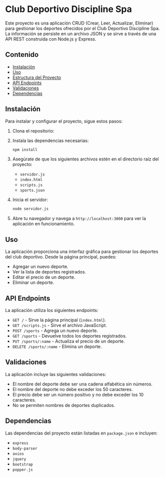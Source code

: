 # Club Deportivo Discipline Spa

Este proyecto es una aplicación CRUD (Crear, Leer, Actualizar, Eliminar) para gestionar los deportes ofrecidos por el Club Deportivo Discipline Spa. La información se persiste en un archivo JSON y se sirve a través de una API REST construida con Node.js y Express.

## Contenido

- [Instalación](#instalación)
- [Uso](#uso)
- [Estructura del Proyecto](#estructura-del-proyecto)
- [API Endpoints](#api-endpoints)
- [Validaciones](#validaciones)
- [Dependencias](#dependencias)

## Instalación

Para instalar y configurar el proyecto, sigue estos pasos:

1. Clona el repositorio:

2. Instala las dependencias necesarias:

    ```sh
    npm install
    ```

3. Asegúrate de que los siguientes archivos estén en el directorio raíz del proyecto:
    - `servidor.js`
    - `index.html`
    - `scripts.js`
    - `sports.json`

4. Inicia el servidor:

    ```sh
    node servidor.js
    ```

5. Abre tu navegador y navega a `http://localhost:3000` para ver la aplicación en funcionamiento.

## Uso

La aplicación proporciona una interfaz gráfica para gestionar los deportes del club deportivo. Desde la página principal, puedes:

- Agregar un nuevo deporte.
- Ver la lista de deportes registrados.
- Editar el precio de un deporte.
- Eliminar un deporte.

## API Endpoints

La aplicación utiliza los siguientes endpoints:

- `GET /` - Sirve la página principal (`index.html`).
- `GET /scripts.js` - Sirve el archivo JavaScript.
- `POST /sports` - Agrega un nuevo deporte.
- `GET /sports` - Devuelve todos los deportes registrados.
- `PUT /sports/:name` - Actualiza el precio de un deporte.
- `DELETE /sports/:name` - Elimina un deporte.

## Validaciones

La aplicación incluye las siguientes validaciones:

- El nombre del deporte debe ser una cadena alfabética sin números.
- El nombre del deporte no debe exceder los 50 caracteres.
- El precio debe ser un número positivo y no debe exceder los 10 caracteres.
- No se permiten nombres de deportes duplicados.

## Dependencias

Las dependencias del proyecto están listadas en `package.json` e incluyen:

- `express`
- `body-parser`
- `axios`
- `jquery`
- `bootstrap`
- `popper.js`
